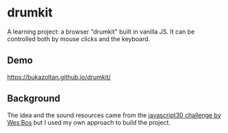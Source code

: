 # drumkit
A learning project: a browser "drumkit" built in vanilla JS. It can be controlled both by mouse clicks and the keyboard.

## Demo
https://bukazoltan.github.io/drumkit/

## Background
The idea and the sound resources came from the [javascript30 challenge by Wes Bos](https://javascript30.com/) but I used my own approach to build the project.
